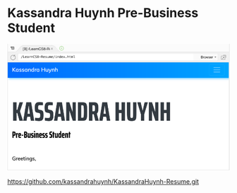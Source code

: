 
# Kassandra Huynh Pre-Business Student

![Preview of Website](img/preview.jpg)

https://github.com/kassandrahuynh/KassandraHuynh-Resume.git
